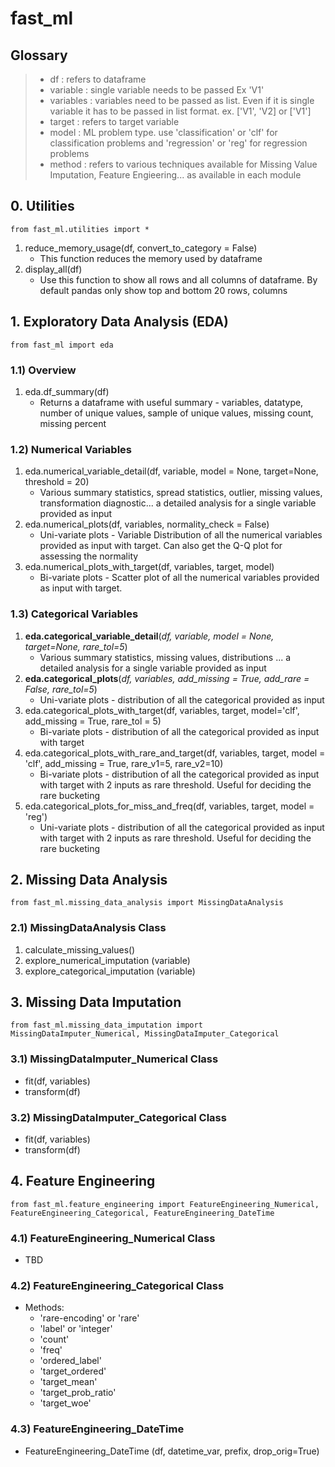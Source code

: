 # fast_ml
## Glossary
> * df : refers to dataframe
> * variable : single variable needs to be passed Ex 'V1'
> * variables : variables need to be passed as list. Even if it is single variable it has to be passed in list format. ex. ['V1', 'V2] or ['V1']
> * target : refers to target variable 
> * model : ML problem type. use 'classification' or 'clf' for classification problems and 'regression' or 'reg' for regression problems
> * method : refers to various techniques available for Missing Value Imputation, Feature Engieering... as available in each module

## 0. Utilities

`from fast_ml.utilities import *`
1. reduce_memory_usage(df, convert_to_category = False)
    * This function reduces the memory used by dataframe
2. display_all(df)
    * Use this function to show all rows and all columns of dataframe. By default pandas only show top and bottom 20 rows, columns

## 1. Exploratory Data Analysis (EDA)

`from fast_ml import eda`

### 1.1) Overview
1. eda.df_summary(df)
    * Returns a dataframe with useful summary - variables, datatype, number of unique values, sample of unique values, missing count, missing percent

### 1.2) Numerical Variables
1. eda.numerical_variable_detail(df, variable, model = None, target=None, threshold = 20)
    * Various summary statistics, spread statistics, outlier, missing values, transformation diagnostic... a detailed analysis for a single variable provided as input
2. eda.numerical_plots(df, variables, normality_check = False)
    * Uni-variate plots - Variable Distribution of all the numerical variables provided as input with target. Can also get the Q-Q plot for assessing the normality
3. eda.numerical_plots_with_target(df, variables, target, model)
    * Bi-variate plots - Scatter plot of all the numerical variables provided as input with target.

### 1.3) Categorical Variables
1. **eda.categorical_variable_detail**(*df, variable, model = None, target=None,  rare_tol=5*)
    * Various summary statistics, missing values, distributions ... a detailed analysis for a single variable provided as input
2. **eda.categorical_plots**(*df, variables, add_missing = True, add_rare = False, rare_tol=5*)
    * Uni-variate plots - distribution of all the categorical provided as input
3. eda.categorical_plots_with_target(df, variables, target, model='clf', add_missing = True,  rare_tol = 5)
    * Bi-variate plots - distribution of all the categorical provided as input with target
4. eda.categorical_plots_with_rare_and_target(df, variables, target, model = 'clf', add_missing = True, rare_v1=5, rare_v2=10)
    * Bi-variate plots - distribution of all the categorical provided as input with target with 2 inputs as rare threshold. Useful for deciding the rare bucketing
5. eda.categorical_plots_for_miss_and_freq(df, variables, target, model = 'reg')
    * Uni-variate plots - distribution of all the categorical provided as input with target with 2 inputs as rare threshold. Useful for deciding the rare bucketing

## 2. Missing Data Analysis

`from fast_ml.missing_data_analysis import MissingDataAnalysis`
### 2.1) MissingDataAnalysis Class
1. calculate_missing_values()
2. explore_numerical_imputation (variable)
3. explore_categorical_imputation (variable)


## 3. Missing Data Imputation

`from fast_ml.missing_data_imputation import MissingDataImputer_Numerical, MissingDataImputer_Categorical`
### 3.1) MissingDataImputer_Numerical Class
* fit(df, variables)
* transform(df)

### 3.2) MissingDataImputer_Categorical Class
* fit(df, variables)
* transform(df)

## 4. Feature Engineering

`from fast_ml.feature_engineering import FeatureEngineering_Numerical, FeatureEngineering_Categorical, FeatureEngineering_DateTime`
### 4.1) FeatureEngineering_Numerical Class
* TBD

### 4.2) FeatureEngineering_Categorical Class
* Methods:
  - 'rare-encoding' or 'rare'
  - 'label' or 'integer'
  - 'count'
  - 'freq'
  - 'ordered_label'
  - 'target_ordered'
  - 'target_mean'
  - 'target_prob_ratio'
  - 'target_woe'
 
### 4.3) FeatureEngineering_DateTime
* FeatureEngineering_DateTime (df, datetime_var, prefix, drop_orig=True)
